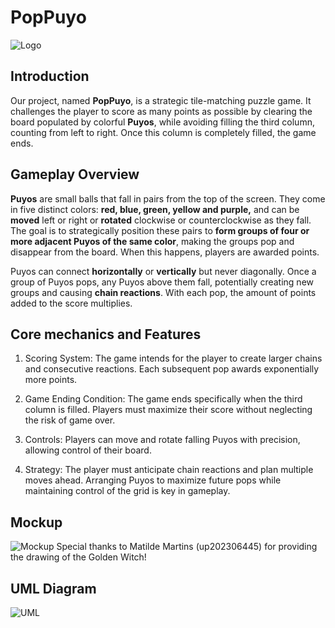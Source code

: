 # PopPuyo
![Logo](https://github.com/FEUP-LDTS-2024/project-t09g07/blob/main/docs/temporary_game_logo.png)
## Introduction
Our project, named **PopPuyo**, is a strategic tile-matching puzzle game. It challenges the player to score as many points as possible by clearing the board populated by colorful **Puyos**, while avoiding filling the third column, counting from left to right. Once this column is completely filled, the game ends.

## Gameplay Overview
**Puyos** are small balls that fall in pairs from the top of the screen. They come in five distinct colors: **red, blue, green, yellow and purple,** and can be **moved** left or right or **rotated** clockwise or counterclockwise as they fall. The goal is to strategically position these pairs to **form groups of four or more adjacent Puyos of the same color**, making the groups pop and disappear from the board. When this happens, players are awarded points.

Puyos can connect **horizontally** or **vertically** but never diagonally. Once a group of Puyos pops, any Puyos above them fall, potentially creating new groups and causing **chain reactions**. With each pop, the amount of points added to the score multiplies.

## Core mechanics and Features
1.  Scoring System: The game intends for the player to create larger chains and consecutive reactions. Each subsequent pop awards exponentially more points.
    
2.  Game Ending Condition: The game ends specifically when the third column is filled. Players must maximize their score without neglecting the risk of game over.
    
3.  Controls: Players can move and rotate falling Puyos with precision, allowing control of their board.
    
4.  Strategy: The player must anticipate chain reactions and plan multiple moves ahead. Arranging Puyos to maximize future pops while maintaining control of the grid is key in gameplay.

## Mockup
![Mockup](https://github.com/FEUP-LDTS-2024/project-t09g07/blob/main/docs/mockup_final_upscaled.png)
Special thanks to Matilde Martins (up202306445) for providing the drawing of the Golden Witch!

## UML Diagram
![UML](https://github.com/FEUP-LDTS-2024/project-t09g07/blob/main/docs/PopPuyoUML.png)
